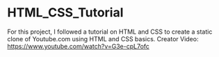# HTML_CSS_Tutorial
For this project, I followed a tutorial on HTML and CSS to create a static clone of Youtube.com using HTML and CSS basics. Creator Video:  https://www.youtube.com/watch?v=G3e-cpL7ofc
